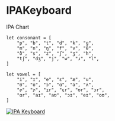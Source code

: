 # IPAKeyboard
IPA Chart


    let consonant = [
        "p", "b", "t", "d", "k", "ɡ",
        "m", "n", "ŋ", "f", "v", "θ",
        "ð", "s", "z", "ʃ", "ʒ", "h",
        "tʃ", "dʒ", "j", "w", "ɹ", "l",
    ]

    let vowel = [
        "i", "ɪ", "e", "ɛ", "æ", "u",
        "ʊ", "o", "ɔ", "ɑ", "ə", "ʌ",
        "ɚ", "ɝ", "ɪr", "ɛr", "ʊr", "ɔr",
        "ɑr", "aɪ", "aʊ", "ɔɪ", "eɪ", "oʊ",
    ]


<a href="https://imgflip.com/gif/2c74wu"><img src="https://i.imgflip.com/2c74wu.gif" title="IPA Keyboard"/></a>
